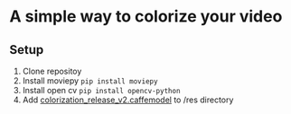 # A simple way to colorize your video


## Setup
1. Clone repositoy
2. Install moviepy ```pip install moviepy```
3. Install open cv ```pip install opencv-python```
4. Add [colorization_release_v2.caffemodel](https://drive.google.com/file/d/1OMweoTpTgMPjW_75YZ1JU8Mz5J283BuF/view?usp=share_link) to /res directory
